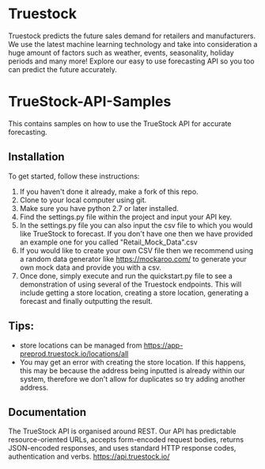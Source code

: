 # Truestock 

Truestock predicts the future sales demand for retailers and manufacturers.  We use the latest machine learning technology and take into consideration a huge amount of factors such as weather, events, seasonality, holiday periods and many more! Explore our easy to use forecasting API so you too can predict the future accurately.

# TrueStock-API-Samples
This contains samples on how to use the TrueStock API for accurate forecasting.

## Installation
To get started, follow these instructions:
1. If you haven't done it already, make a fork of this repo.
2. Clone to your local computer using git.
3. Make sure you have python 2.7 or later installed.
4. Find the settings.py file within the project and input your API key.
5. In the settings.py file you can also input the csv file to which you would like TrueStock to forecast. If you don't have one then we have provided an example one for you called "Retail_Mock_Data".csv
6. If you would like to create your own CSV file then we recommend using a random data generator like https://mockaroo.com/ to generate your own mock data and provide you with a csv.
7. Once done, simply execute and run the quickstart.py file to see a demonstration of using several of the Truestock endpoints. 
This will include getting a store location, creating a store location, generating a forecast and finally outputting the result.

## Tips:
- store locations can be managed from https://app-preprod.truestock.io/locations/all
- You may get an error with creating the store location.  If this happens, this may be because the address being inputted is already within our system, therefore we don't allow for duplicates so try adding another address.
 
## Documentation  
The TrueStock API is organised around REST. Our API has predictable resource-oriented URLs, accepts form-encoded request bodies, returns JSON-encoded responses, and uses standard HTTP response codes, authentication and verbs.
https://api.truestock.io/
